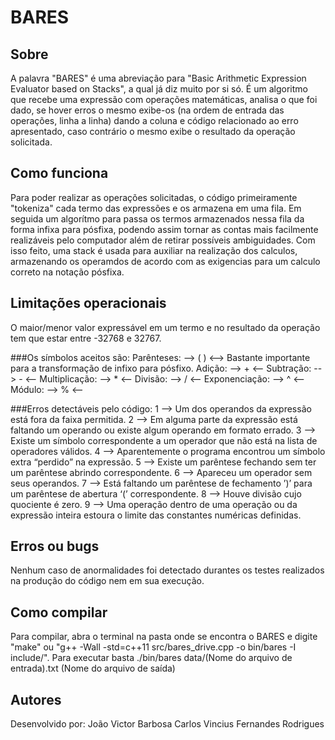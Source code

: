 # BARES


## Sobre
A palavra "BARES" é uma abreviação para "Basic Arithmetic Expression Evaluator based on Stacks", a qual já diz muito por si só. É um algoritmo que recebe uma expressão com operações matemáticas, analisa o que foi dado, se hover erros o mesmo exibe-os (na ordem de entrada das operações, linha a linha) dando a coluna e código relacionado ao erro apresentado, caso contrário o mesmo exibe o resultado da operação solicitada.

## Como funciona
Para poder realizar as operações solicitadas, o código primeiramente "tokeniza" cada termo das expressões e os armazena em uma fila. Em seguida um algorítmo para passa os termos armazenados nessa fila da forma infixa para pósfixa, podendo assim tornar as contas mais facilmente realizáveis pelo computador além de retirar possíveis ambiguidades.
Com isso feito, uma stack é usada para auxiliar na realização dos calculos, armazenando os operamdos de acordo com as exigencias para um calculo correto na notação pósfixa.


## Limitações operacionais
O maior/menor valor expressável em um termo e no resultado da operação tem que estar entre -32768 e 32767.

###Os símbolos aceitos são:
	Parênteses:		--> ( ) <--> Bastante importante para a transformação de infixo para pósfixo.
	Adição:			-->  +  <-- 
	Subtração:		-->  -  <--
	Multiplicação:	-->  *  <--
	Divisão:		-->  /  <--
	Exponenciação:	-->  ^  <--
	Módulo:			-->  %  <--

###Erros detectáveis pelo código:
	1 --> Um dos operandos da expressão está fora da faixa permitida.
	2 --> Em alguma parte da expressão está faltando um operando ou existe algum operando em formato errado.
	3 --> Existe um símbolo correspondente a um operador que não está na lista de operadores válidos.
	4 --> Aparentemente o programa encontrou um símbolo extra “perdido” na expressão.
	5 --> Existe um parêntese fechando sem ter um parêntese abrindo correspondente.
	6 --> Apareceu um operador sem seus operandos.
	7 --> Está faltando um parêntese de fechamento ’)’ para um parêntese de abertura ‘(’ correspondente.
	8 --> Houve divisão cujo quociente é zero.
	9 --> Uma operação dentro de uma operação ou da expressão inteira estoura o limite das constantes numéricas definidas.

## Erros ou bugs
Nenhum caso de anormalidades foi detectado durantes os testes realizados na produção do código nem em sua execução.

## Como compilar
Para compilar, abra o terminal na pasta onde se encontra o BARES e digite "make" ou "g++ -Wall -std=c++11 src/bares_drive.cpp -o bin/bares -I include/".
Para executar basta ./bin/bares data/(Nome do arquivo de entrada).txt (Nome do arquivo de saída)

## Autores
Desenvolvido por:
	João Victor Barbosa
	Carlos Vincius Fernandes Rodrigues 